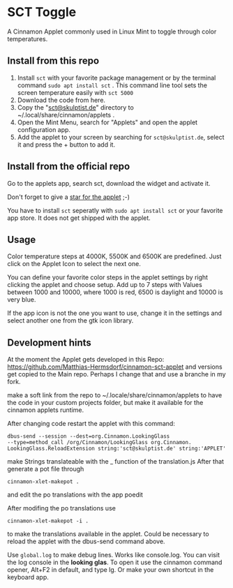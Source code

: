 # SCT Toggle 

A Cinnamon Applet commonly used in Linux Mint to toggle through color temperatures.

## Install from this repo
1. Install `sct` with your favorite package management or by the terminal command `sudo apt install sct` . This command line tool 
sets the screen temperature easily with `sct 5000`
1. Download the code from here.
1. Copy the "sct@skulptist.de" directory to ~/.local/share/cinnamon/applets .
1. Open the Mint Menu, search for "Applets" and open the applet configuration app.
1. Add the applet to your screen by searching for `sct@skulptist.de`, select it and press the + button to add it.

## Install from the official repo
Go to the applets app, search sct, download the widget and activate it.

Don't forget to give a [star for the applet](https://cinnamon-spices.linuxmint.com/applets/view/389) ;-)

You have to install `sct` seperatly with `sudo apt install sct` or your favorite app store. It does not get shipped with the applet.

## Usage
Color temperature steps at 4000K, 5500K and 6500K are predefined. Just click on the Applet Icon to 
select the next one. 

You can define your favorite color steps in the applet settings by right clicking the applet and
choose setup. Add up to 7 steps with Values between 1000 and 10000, where 1000 is red, 6500 is daylight
and 10000 is very blue.

If the app icon is not the one you want to use, change it in the settings and select another one from the
gtk icon library.

## Development hints

At the moment the Applet gets developed in this Repo: https://github.com/Matthias-Hermsdorf/cinnamon-sct-applet and versions get copied to the Main repo. Perhaps I change that and use a branche in my fork. 

make a soft link from the repo to ~/.locale/share/cinnamon/applets to have the code in your custom projects folder, but make it available for the cinnamon applets runtime.

After changing code restart the applet with this command:
```
dbus-send --session --dest=org.Cinnamon.LookingGlass 
--type=method_call /org/Cinnamon/LookingGlass org.Cinnamon.
LookingGlass.ReloadExtension string:'sct@skulptist.de' string:'APPLET'
```

make Strings translateable with the _ function of the translation.js
After that generate a pot file through
```
cinnamon-xlet-makepot .
```
and edit the po translations with the app poedit

After modifing the po translations use
```
cinnamon-xlet-makepot -i .
```
to make the translations available in the applet. Could be necessary to reload the applet with the dbus-send command above.

Use `global.log` to make debug lines. Works like console.log. You can visit the log console in 
the **looking glas**. To open it use the cinnamon command opener, Alt+F2 in default, and type lg. 
Or make your own shortcut in the keyboard app. 


